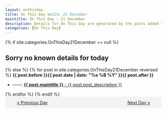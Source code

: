 ```yaml
---
layout: onthisday
title: On This Day &#124; 21 December
maintitle: On This Day — 21 December
description: Details for On This Day are generated by the posts added to the website so the content is subject to changes/updates over time.
categories: [On This Day]
---
```


{% if site.categories.OnThisDay21December == null %}
<h2>Sorry no known details for today</h2>
{% else %}
{% for post in site.categories.OnThisDay21December reversed %}
<strong>{{ post.before }}{{ post.date | date: "%e %B %Y" }}{{ post.after }}</strong>
<ul>
<li> ——: <a class="{{ post.class }}" href="{{ post.url }}"><strong>{{ post.maintitle }}</strong> - {{ post.post_description }}</a></li>
</ul>
{% endfor %}
{% endif %}
<br />
<div style="background-color: #f3f3f3; padding: 10px; border-radius: 5px; text-align: center; display: flex; justify-content: space-evenly;">
<a href="/onthisday/12/12-20">« Previous Day</a>
<span style="visibility:hidden;">[ Visit Leap Year February 29 ]</span>
<a href="/onthisday/12/12-22">Next Day »</a>
</div>
